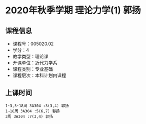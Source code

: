 # 2020年秋季学期 理论力学(1) 郭扬






## 课程信息

- 课程号：005020.02
- 学分：4
- 教学类型：理论课
- 开课单位：近代力学系
- 课程类别：专业基础
- 课程层次：本科计划内课程

## 上课时间

```
1~3,5~18周 3A304 :3(3,4) 郭扬
1~18周 3A304 :5(6,7) 郭扬
3周 3A304 :7(3,4) 郭扬
```

